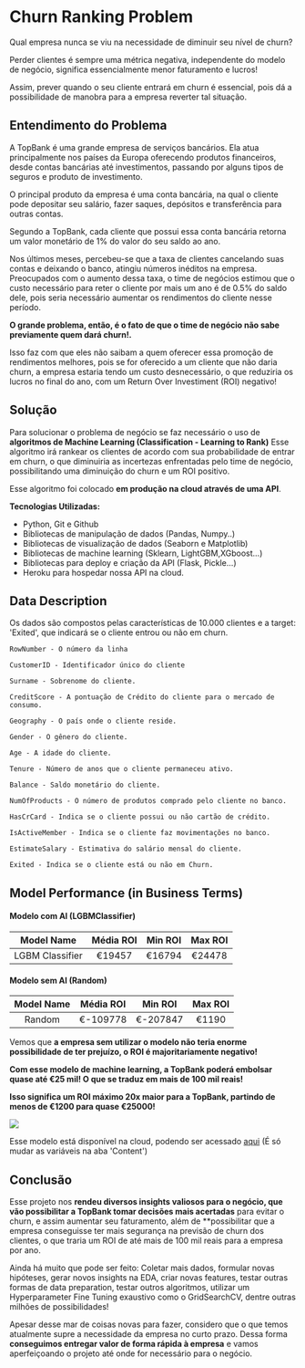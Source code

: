 # Churn Ranking Problem

Qual empresa nunca se viu na necessidade de diminuir seu nível de churn? 

Perder clientes é sempre uma métrica negativa, independente do modelo de negócio, significa essencialmente menor faturamento e lucros!

Assim, prever quando o seu cliente entrará em churn é essencial, pois dá a possibilidade de manobra para a empresa reverter tal situação.

## Entendimento do Problema
A TopBank é uma grande empresa de serviços bancários. Ela atua principalmente nos países da Europa oferecendo produtos financeiros, desde contas bancárias até investimentos, passando por alguns tipos de seguros e produto de investimento.

O principal produto da empresa é uma conta bancária, na qual o cliente pode depositar seu salário, fazer saques, depósitos e transferência para outras contas.

Segundo a TopBank, cada cliente que possui essa conta bancária retorna um valor monetário de 1% do valor do seu saldo ao ano.

Nos últimos meses, percebeu-se que a taxa de clientes cancelando suas contas e deixando o banco, atingiu números inéditos na empresa. Preocupados com o aumento dessa taxa, o time de negócios estimou que o custo necessário para reter o cliente por mais um ano é de 0.5% do saldo dele, pois seria necessário aumentar os rendimentos do cliente nesse período.

**O grande problema, então, é o fato de que o time de negócio não sabe previamente quem dará churn!.**

Isso faz com que eles não saibam a quem oferecer essa promoção de rendimentos melhores, pois se for oferecido a um cliente que não daria churn, a empresa estaria tendo um custo desnecessário, o que reduziria os lucros no final do ano, com um Return Over Investiment (ROI) negativo!

## Solução
Para solucionar o problema de negócio se faz necessário o uso de **algoritmos de Machine Learning (Classification - Learning to Rank)**
Esse algoritmo irá rankear os clientes de acordo com sua probabilidade de entrar em churn, o que diminuiria as incertezas enfrentadas pelo time de negócio, possibilitando uma diminuição do churn e um ROI positivo.

Esse algoritmo foi colocado **em produção na cloud através de uma API**. 

**Tecnologias Utilizadas:** 
* Python, Git e Github
* Bibliotecas de manipulação de dados (Pandas, Numpy..)
* Bibliotecas de visualização de dados (Seaborn e Matplotlib)
* Bibliotecas de machine learning (Sklearn, LightGBM,XGboost...)
* Bibliotecas para deploy e criação da API (Flask, Pickle...)
* Heroku para hospedar nossa API na cloud.

## Data Description


Os dados são compostos pelas características de 10.000 clientes e a target: 'Exited', que indicará se o cliente entrou ou não em churn.
 
```
RowNumber - O número da linha

CustomerID - Identificador único do cliente

Surname - Sobrenome do cliente.

CreditScore - A pontuação de Crédito do cliente para o mercado de consumo.

Geography - O país onde o cliente reside.

Gender - O gênero do cliente.

Age - A idade do cliente.

Tenure - Número de anos que o cliente permaneceu ativo.

Balance - Saldo monetário do cliente.

NumOfProducts - O número de produtos comprado pelo cliente no banco.

HasCrCard - Indica se o cliente possui ou não cartão de crédito.

IsActiveMember - Indica se o cliente faz movimentações no banco.

EstimateSalary - Estimativa do salário mensal do cliente.

Exited - Indica se o cliente está ou não em Churn.
```

## Model Performance (in Business Terms)

#### Modelo com AI (LGBMClassifier)
 
|       Model Name          |        Média ROI          |      Min ROI      |        Max ROI        |
|:-------------------------:|:-------------------:|:--------------:|:------------------:|
| LGBM Classifier                  |  €19457          | €16794       |       €24478        |

#### Modelo sem AI (Random)

|       Model Name          |        Média ROI          |      Min ROI      |        Max ROI        |
|:-------------------------:|:-------------------:|:--------------:|:------------------:|
| Random                  |  €-109778          | €-207847      |       €1190        |

Vemos que **a empresa sem utilizar o modelo não teria enorme possibilidade de ter prejuízo, o ROI é majoritariamente negativo!**

**Com esse modelo de machine learning, a TopBank poderá embolsar quase até €25 mil! O que se traduz em mais de 100 mil reais!**

**Isso significa um ROI máximo 20x maior para a TopBank, partindo de menos de €1200 para quase €25000!**

<img src="https://i.imgur.com/xyZsNCL.png"/>

Esse modelo está disponível na cloud, podendo ser acessado <a href=https://reqbin.com/4puvvq1c target="_blank">aqui</a>
(É só mudar as variáveis na aba 'Content')

## Conclusão

Esse projeto nos **rendeu diversos insights valiosos para o negócio, que vão possibilitar a TopBank tomar decisões mais acertadas** para evitar o churn, e assim aumentar seu faturamento, além de **possibilitar que a empresa conseguisse ter mais segurança na previsão de churn dos clientes, o que traria um ROI de até mais de 100 mil reais para a empresa por ano.

Ainda há muito que pode ser feito: Coletar mais dados, formular novas hipóteses, gerar novos insights na EDA, criar novas features, testar outras formas de data preparation, testar outros algoritmos, utilizar um Hyperparameter Fine Tuning exaustivo como o GridSearchCV, dentre outras milhões de possibilidades! 

Apesar desse mar de coisas novas para fazer, considero que o que temos atualmente supre a necessidade da empresa no curto prazo. Dessa forma **conseguimos entregar valor de forma rápida à empresa** e vamos aperfeiçoando o projeto até onde for necessário para o negócio.
